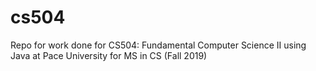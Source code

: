 # cs504
Repo for work done for CS504: Fundamental Computer Science II using Java at Pace University for MS in CS (Fall 2019)
